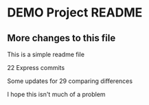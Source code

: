 # DEMO Project README
## More changes to this file
This is a simple readme file

22 Express commits

Some updates for 29 comparing differences

I hope this isn't much of a problem